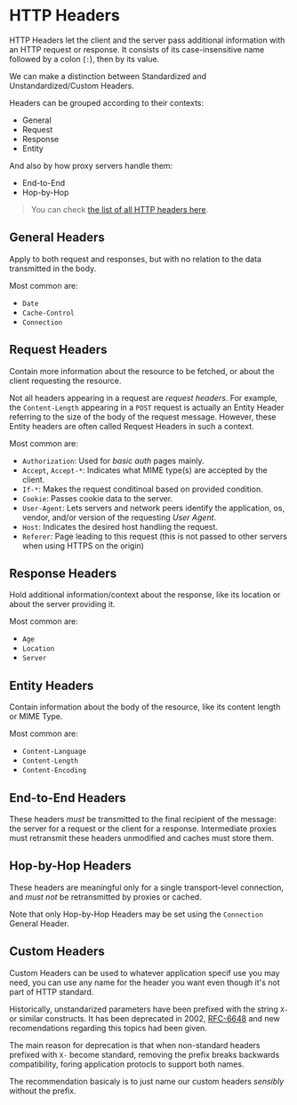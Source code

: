 # HTTP Headers

HTTP Headers let the client and the server pass additional information with an HTTP request or response. It consists of its case-insensitive name followed by a colon (`:`), then by its value.

We can make a distinction between Standardized and Unstandardized/Custom Headers.

Headers can be grouped according to their contexts:

* General
* Request
* Response
* Entity

And also by how proxy servers handle them:

* End-to-End
* Hop-by-Hop

> You can check [the list of all HTTP headers here](https://developer.mozilla.org/en-US/docs/Web/HTTP/Headers).

## General Headers

Apply to both request and responses, but with no relation to the data transmitted in the body.

Most common are:

* `Date`
* `Cache-Control`
* `Connection`

## Request Headers

Contain more information about the resource to be fetched, or about the client requesting the resource.

Not all headers appearing in a request are _request headers_. For example, the `Content-Length` appearing in a `POST` request is actually an Entity Header referring to the size of the body of the request message. However, these Entity headers are often called Request Headers in such a context.

Most common are:

* `Authorization`: Used for _basic auth_ pages mainly.
* `Accept`, `Accept-*`: Indicates what MIME type(s) are accepted by the client.
* `If-*`: Makes the request conditinoal based on provided condition.
* `Cookie`: Passes cookie data to the server.
* `User-Agent`: Lets servers and network peers identify the application, os, vendor, and/or version of the requesting _User Agent_.
* `Host`: Indicates the desired host handling the request.
* `Referer`: Page leading to this request (this is not passed to other servers when using HTTPS on the origin)

## Response Headers

Hold additional information/context about the response, like its location or about the server providing it.

Most common are:

* `Age`
* `Location`
* `Server`

## Entity Headers

Contain information about the body of the resource, like its content length or MIME Type.

Most common are:

* `Content-Language`
* `Content-Length`
* `Content-Encoding`

## End-to-End Headers

These headers _must_ be transmitted to the final recipient of the message: the server for a request or the client for a response. Intermediate proxies must retransmit these headers unmodified and caches must store them.

## Hop-by-Hop Headers

These headers are meaningful only for a single transport-level connection, and _must not_ be retransmitted by proxies or cached.

Note that only Hop-by-Hop Headers may be set using the `Connection` General Header.

## Custom Headers

Custom Headers can be used to whatever application specif use you may need, you can use any name for the header you want even though it's not part of HTTP standard.

Historically, unstandarized parameters have been prefixed with the string `X-` or similar constructs. It has been deprecated in 2002, [RFC-6648](https://www.rfc-editor.org/rfc/rfc6648.html) and new recomendations regarding this topics had been given.

The main reason for deprecation is that when non-standard headers prefixed with `X-` become standard, removing the prefix breaks backwards compatibility, foring application protocls to support both names.

The recommendation basicaly is to just name our custom headers _sensibly_ without the prefix.

